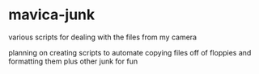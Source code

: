 # mavica-junk
various scripts for dealing with the files from my camera

planning on creating scripts to automate copying files off of floppies and formatting them
plus other junk for fun
